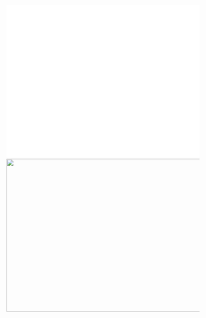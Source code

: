 <div align="center">
	<br>
		<img src="sample.svg" width="800" height="400">
		<img src="https://render.githubusercontent.com/render/math?math=\color{white}x_{1,2} = \frac{-b \pm \sqrt{b^2-4ac}}{2b}" width="800" height="400">
	<br>
</div>
